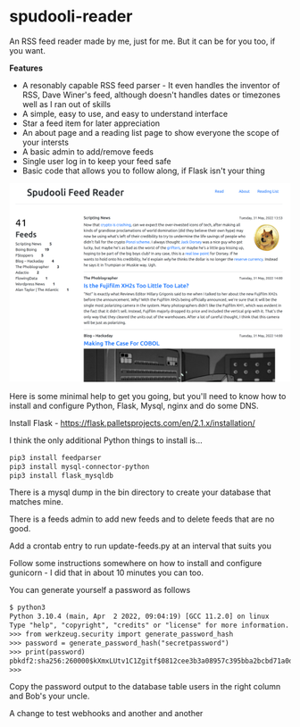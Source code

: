 # spudooli-reader
An RSS feed reader made by me, just for me. But it can be for you too, if you want.

**Features**
- A resonably capable RSS feed parser - It even handles the inventor of RSS, Dave Winer's feed, although doesn't handles dates or timezones well as I ran out of skills
- A simple, easy to use, and easy to understand interface
- Star a feed item for later appreciation
- An about page and a reading list page to show everyone the scope of your intersts
- A basic admin to add/remove feeds
- Single user log in to keep your feed safe
- Basic code that allows you to follow along, if Flask isn't your thing


![screenshot](screenshot.png)

Here is some minimal help to get you going, but you'll need to know how to install and configure Python, Flask, Mysql, nginx and do some DNS. 

Install Flask - https://flask.palletsprojects.com/en/2.1.x/installation/

I think the only additional Python things to install is...
```
pip3 install feedparser
pip3 install mysql-connector-python
pip3 install flask_mysqldb
```

There is a mysql dump in the bin directory to create your database that matches mine.

There is a feeds admin to add new feeds and to delete feeds that are no good.

Add a crontab entry to run update-feeds.py at an interval that suits you

Follow some instructions somewhere on how to install and configure gunicorn - I did that in about 10 minutes you can too.

You can generate yourself a password as follows
```
$ python3
Python 3.10.4 (main, Apr  2 2022, 09:04:19) [GCC 11.2.0] on linux
Type "help", "copyright", "credits" or "license" for more information.
>>> from werkzeug.security import generate_password_hash
>>> password = generate_password_hash("secretpassword")
>>> print(password)
pbkdf2:sha256:260000$kXmxLUtv1C1Zgitf$0812cee3b3a08957c395bba2bcbd71a0dd3884b47ca4dcc2867d989853ec6197
>>> 
```
Copy the password output to the database table users in the right column and Bob's your uncle.

A change to test webhooks and another and another
